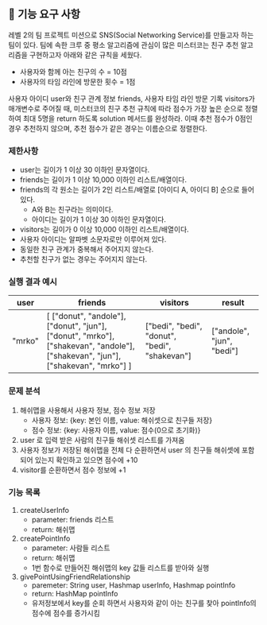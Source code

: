 ## 🚀 기능 요구 사항

레벨 2의 팀 프로젝트 미션으로 SNS(Social Networking Service)를 만들고자 하는 팀이 있다. 팀에 속한 크루 중 평소 알고리즘에 관심이 많은 미스터코는 친구 추천 알고리즘을 구현하고자 아래와 같은 규칙을 세웠다.

- 사용자와 함께 아는 친구의 수 = 10점 
- 사용자의 타임 라인에 방문한 횟수 = 1점

사용자 아이디 user와 친구 관계 정보 friends, 사용자 타임 라인 방문 기록 visitors가 매개변수로 주어질 때, 미스터코의 친구 추천 규칙에 따라 점수가 가장 높은 순으로 정렬하여 최대 5명을 return 하도록 solution 메서드를 완성하라. 이때 추천 점수가 0점인 경우 추천하지 않으며, 추천 점수가 같은 경우는 이름순으로 정렬한다.

### 제한사항

- user는 길이가 1 이상 30 이하인 문자열이다.
- friends는 길이가 1 이상 10,000 이하인 리스트/배열이다.
- friends의 각 원소는 길이가 2인 리스트/배열로 [아이디 A, 아이디 B] 순으로 들어있다.
  - A와 B는 친구라는 의미이다.
  - 아이디는 길이가 1 이상 30 이하인 문자열이다.
- visitors는 길이가 0 이상 10,000 이하인 리스트/배열이다.
- 사용자 아이디는 알파벳 소문자로만 이루어져 있다.
- 동일한 친구 관계가 중복해서 주어지지 않는다.
- 추천할 친구가 없는 경우는 주어지지 않는다.

### 실행 결과 예시

| user | friends | visitors | result |
| --- | --- | --- | --- |
| "mrko" | [ ["donut", "andole"], ["donut", "jun"], ["donut", "mrko"], ["shakevan", "andole"], ["shakevan", "jun"], ["shakevan", "mrko"] ] | ["bedi", "bedi", "donut", "bedi", "shakevan"] | ["andole", "jun", "bedi"] |

### 문제 분석
1. 해쉬맵을 사용해서 사용자 정보, 점수 정보 저장
   - 사용자 정보: {key: 본인 이름, value: 해쉬셋으로 친구들 저장}
   - 점수 정보: {key: 사용자 이름, value: 점수(0으로 초기화)}
2. user 로 입력 받은 사람의 친구들 해쉬셋 리스트를 가져옴
3. 사용자 정보가 저장된 해쉬맵을 전체 다 순환하면서 user 의 친구들 해쉬셋에 포함되어 있는지 확인하고 있으면 점수에 +10
4.  visitor를 순환하면서 점수 정보에 +1

### 기능 목록
1. createUserInfo
   - parameter: friends 리스트
   - return: 해쉬맵
2. createPointInfo
   - parameter: 사람들 리스트
   - return: 해쉬맵
   - 1번 함수로 만들어진 해쉬맵의 key 값들 리스트를 받아와 실행
3. givePointUsingFriendRelationship
   - paremeter: String user, Hashmap userInfo, Hashmap pointInfo
   - return: HashMap pointInfo
   - 유저정보에서 key를 순회 하면서 사용자와 같이 아는 친구를 찾아 pointInfo의 점수에 점수를 증가시킴
